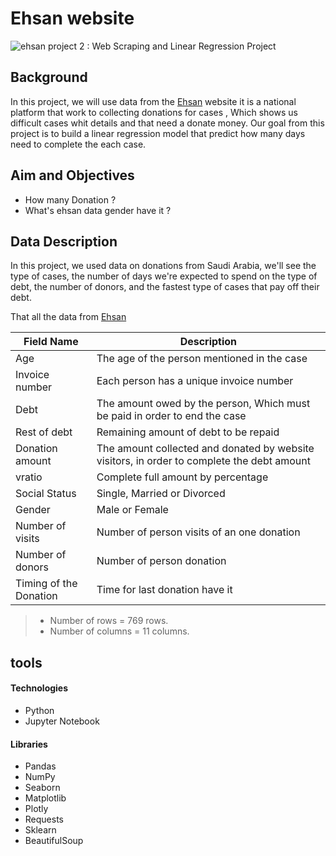 # Ehsan website
![ehsan](https://user-images.githubusercontent.com/93244403/143563051-c5f9565e-0310-4512-be2a-c6f5f2d7c83e.jpg)
project 2 : Web Scraping and Linear Regression Project
  
  
## Background
In this project, we will use data from the [Ehsan](https://ehsan.sa/tyassarat?p=1) website it is a national platform that work to collecting donations for cases , Which shows us difficult cases whit details and that need a donate money. 
Our goal from this project is to build a linear regression model that predict how many days need to complete the each case.
  
 ## Aim and Objectives
- How many Donation ?
- What's ehsan data gender have it ?


## Data Description 
In this project, we used data on donations from Saudi Arabia, we'll see the type of cases, the number of days we're expected to spend on the type of debt, the number of donors, and the fastest type of cases that pay off their debt. 

That all the data from [Ehsan](https://ehsan.sa/tyassarat?p=1)
   

| Field Name          | Description                                                                                                |
|---------------------|------------------------------------------------------------------------------------------------------------|
|Age                  |The age of the person mentioned in the case                                                                 |
|Invoice number       |Each person has a unique invoice number                                                                     |
|Debt                 |The amount owed by the person, Which must be paid in order to end the case                                  |
|Rest of debt         |Remaining amount of debt to be repaid                                                                       |
|Donation amount      |The amount collected and donated by website visitors, in order to complete the debt amount                  |
|vratio               | Complete full amount by percentage                                                                         |
|Social Status        | Single, Married or Divorced                                                                                |
|Gender               |Male or Female                                                                                              |
|Number of visits     | Number of person visits of an one donation                                                                 |
|Number of donors     |Number of person donation                                                                                   | 
|Timing of the Donation|Time for last donation have it                                                                             |




>- Number of rows = 769 rows.
>- Number of columns = 11 columns.



## tools
#### Technologies

* Python
* Jupyter Notebook

#### Libraries
* Pandas
* NumPy
* Seaborn
* Matplotlib
* Plotly
* Requests
* Sklearn
* BeautifulSoup
